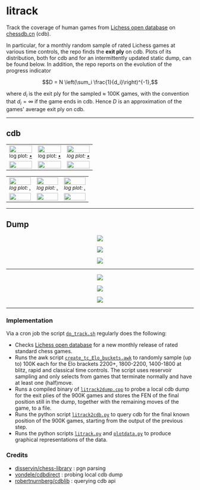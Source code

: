 # litrack

Track the coverage of human games from 
[Lichess open database](https://database.lichess.org) 
on [chessdb.cn](https://chessdb.cn/queryc_en/) (cdb). 

In particular, for a monthly random sample of rated Lichess games at various
time controls, the repo finds the **exit ply** on cdb. Plots of its
distribution, both for cdb and for an intermittently updated static dump,
can be found below. In addition, the repo reports on the evolution of the
progress indicator
```math
D = N \left(\sum_i \frac{1}{d_i}\right)^{-1},
```
where $d_i$ is the exit ply for the sampled $\approx$ 100K games,
with the convention that $d_i = \infty$ if the game ends in cdb.
Hence $D$ is an approximation of the games' average exit ply on cdb.

---

## cdb

<table>
  <tr>
    <td align="center">
      <img src="litrack_blitz_cdb.png?raw=true" width="100%">
      <div align="right">
        <sub>log plot: <a href="litrack_blitz_cdb_log.png?raw=true">&bull;</a></sub>
      </div>
    </td>
    <td align="center">
      <img src="litrack_rapid_cdb.png?raw=true" width="100%">
      <div align="right">
        <sup>log plot: <a href="litrack_rapid_cdb_log.png?raw=true">&bull;</a></sup>
      </div>
    </td>
    <td align="center">
      <img src="litrack_classical_cdb.png?raw=true" width="100%">
      <div align="right">
        <sup><i>log plot: <a href="litrack_classical_cdb_log.png?raw=true">&bull;</a></i></sup>
      </div>
    </td>
  </tr>

  <tr>
    <td align="center"><img src="litrack_blitz_cdbtime.png?raw=true" width="100%"></td>
    <td align="center"><img src="litrack_rapid_cdbtime.png?raw=true" width="100%"></td>
    <td align="center"><img src="litrack_classical_cdbtime.png?raw=true" width="100%"></td>
  </tr>
</table>

<table>
  <tr>
    <td align="center">
      <img src="litrack_blitz_cdb.png?raw=true" width="100%">
      <div align="right">
        <sup><i>log plot: <a href="litrack_blitz_cdb_log.png?raw=true">.</a></i></sup>
      </div>
    </td>
    <td align="center">
      <img src="litrack_rapid_cdb.png?raw=true" width="100%">
      <div align="right">
        <sup><i>log plot: <a href="litrack_rapid_cdb_log.png?raw=true">.</a></i></sup>
      </div>
    </td>
    <td align="center">
      <img src="litrack_classical_cdb.png?raw=true" width="100%">
      <div align="right">
        <sup><i>log plot: <a href="litrack_classical_cdb_log.png?raw=true">.</a></i></sup>
      </div>
    </td>
  </tr>

  <tr>
    <td align="center"><img src="litrack_blitz_cdbtime.png?raw=true" width="100%"></td>
    <td align="center"><img src="litrack_rapid_cdbtime.png?raw=true" width="100%"></td>
    <td align="center"><img src="litrack_classical_cdbtime.png?raw=true" width="100%"></td>
  </tr>
</table>

---

## Dump

<p align="center"> <img src="litrack_blitz_dump.png?raw=true"> </p>
<p align="center"> <img src="litrack_rapid_dump.png?raw=true"> </p>
<p align="center"> <img src="litrack_classical_dump.png?raw=true"> </p>

---

<p align="center"> <img src="litrack_blitz_dumptime.png?raw=true"> </p>
<p align="center"> <img src="litrack_rapid_dumptime.png?raw=true"> </p>
<p align="center"> <img src="litrack_classical_dumptime.png?raw=true"> </p>

---

### Implementation

Via a cron job the script [`do_track.sh`](do_track.sh) regularly does the
following:

* Checks [Lichess open database](https://database.lichess.org) for a new monthly
  release of rated standard chess games.
* Runs the awk script [`create_tc_Elo_buckets.awk`](create_tc_Elo_buckets.awk)
  to randomly sample (up to) 100K each for the Elo brackets 2200+, 1800-2200, 
  1400-1800 at blitz, rapid and classical time controls. The script uses 
  reservoir sampling and only selects from games that terminate normally and 
  have at least one (half)move.
* Runs a compiled binary of [`litrack2dump.cpp`](litrack2dump.cpp) to 
  probe a local cdb dump for the exit plies of the 900K games and stores the
  FEN of the final position still in the dump, together with the remaining
  moves of the game, to a file.
* Runs the python script [`litrack2cdb.py`](litrack2cdb.py) to
  query cdb for the final known position of the 900K games, starting from
  the output of the previous step.
* Runs the python scripts [`litrack.py`](litrack.py) and
  [`plotdata.py`](plotdata.py) to produce graphical representations of the
  data.

### Credits

* [disservin/chess-library](https://github.com/Disservin/chess-library) : pgn parsing
* [vondele/cdbdirect](https://github.com/vondele/cdbdirect) : probing local cdb dump
* [robertnurnberg/cdblib](https://github.com/robertnurnberg/cdblib) : querying cdb api

